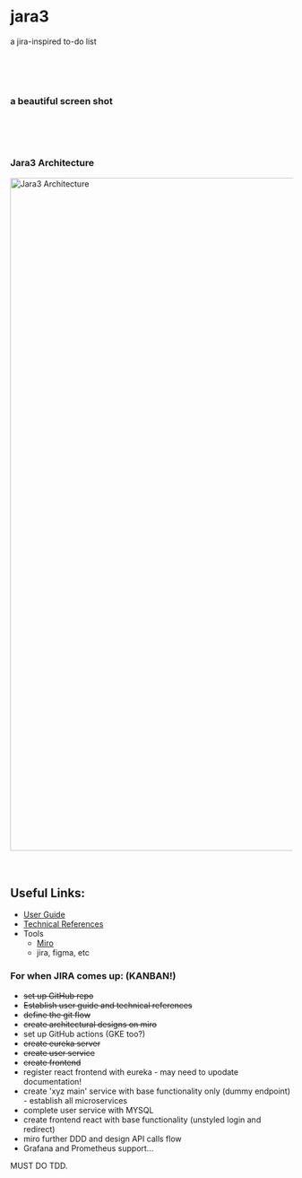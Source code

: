 # jara3
a jira-inspired to-do list

<br>
<br>
<br>

### a beautiful screen shot

<br>
<br>
<br>

### Jara3 Architecture
<img width="1200" alt="Jara3 Architecture" src="https://user-images.githubusercontent.com/34093915/151743423-6bae0e65-0d80-4d6d-aab8-c134ce0f2d78.png">

<br>
<br>
<br>

## Useful Links:
* [User Guide](https://github.com/JRSmiffy/jara3/blob/main/userguide.md)
* [Technical References](https://github.com/JRSmiffy/jara3/blob/main/technicalreferences.md)
* Tools
    * [Miro](https://miro.com/app/board/uXjVOREpiSo=/)
    * jira, figma, etc



### For when JIRA comes up: (KANBAN!)
* ~~set up GitHub repo~~
* ~~Establish user guide and technical references~~
* ~~define the git flow~~
* ~~create architectural designs on miro~~
* set up GitHub actions (GKE too?)
* ~~create eureka server~~
* ~~create user service~~
* ~~create frontend~~
* register react frontend with eureka - may need to upodate documentation!
* create 'xyz main' service with base functionality only (dummy endpoint) - establish all microservices
* complete user service with MYSQL
* create frontend react with base functionality (unstyled login and redirect)
* miro further DDD and design API calls flow
* Grafana and Prometheus support...

MUST DO TDD.
